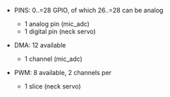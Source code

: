 
- PINS: 0..=28 GPIO, of which 26..=28 can be analog
  - 1 analog pin (mic_adc)
  - 1 digital pin (neck servo)

- DMA: 12 available
  - 1 channel (mic_adc)

- PWM: 8 available, 2 channels per
  - 1 slice (neck servo)